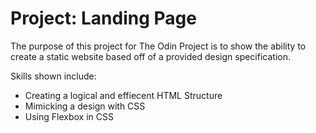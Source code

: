 # Project: Landing Page

The purpose of this project for The Odin Project is to show the ability to create a static website based off of a provided design specification.  

Skills shown include:
- Creating a logical and effiecent HTML Structure
- Mimicking a design with CSS
- Using Flexbox in CSS